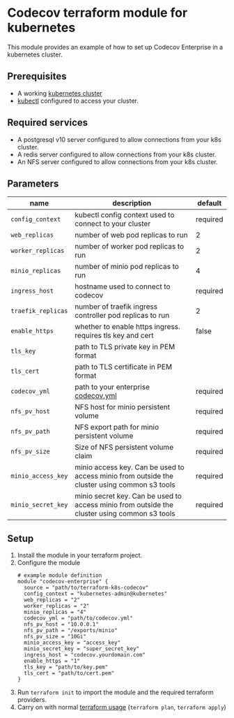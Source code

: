 # Codecov terraform module for kubernetes

This module provides an example of how to set up Codecov Enterprise in a 
kubernetes cluster.

## Prerequisites

- A working [kubernetes cluster](https://kubernetes.io/docs/home/)
- [kubectl](https://kubernetes.io/docs/tasks/tools/install-kubectl/) configured
  to access your cluster.

## Required services

- A postgresql v10 server configured to allow connections from your k8s cluster. 
- A redis server configured to allow connections from your k8s cluster.
- An NFS server configured to allow connections from your k8s cluster.

## Parameters

| name | description | default |
| --- | --- | --- |
| `config_context` | kubectl config context used to connect to your cluster | required |
| `web_replicas` | number of web pod replicas to run | 2 |
| `worker_replicas` | number of worker pod replicas to run | 2 |
| `minio_replicas` | number of minio pod replicas to run | 4 |
| `ingress_host` | hostname used to connect to codecov | required |
| `traefik_replicas` | number of traefik ingress controller pod replicas to run | 2 |
| `enable_https` | whether to enable https ingress.  requires tls key and cert | false |
| `tls_key` | path to TLS private key in PEM format | |
| `tls_cert` | path to TLS certificate in PEM format | |
| `codecov_yml` | path to your enterprise [codecov.yml](https://docs.codecov.io/docs/configuration) | required |
| `nfs_pv_host` | NFS host for minio persistent volume | required |
| `nfs_pv_path` | NFS export path for minio persistent volume | required |
| `nfs_pv_size` | Size of NFS persistent volume claim | required |
| `minio_access_key` | minio access key.  Can be used to access minio from outside the cluster using common s3 tools | required |
| `minio_secret_key`| minio secret key.  Can be used to access minio from outside the cluster using common s3 tools | required |

## Setup

1. Install the module in your terraform project.
1. Configure the module
    ```
    # example module definition
    module "codecov-enterprise" {
      source = "path/to/terraform-k8s-codecov"
      config_context = "kubernetes-admin@kubernetes"
      web_replicas = "2"
      worker_replicas = "2"
      minio_replicas = "4"
      codecov_yml = "path/to/codecov.yml"
      nfs_pv_host = "10.0.0.1"
      nfs_pv_path = "/exports/minio"
      nfs_pv_size = "10Gi"
      minio_access_key = "access_key"
      minio_secret_key = "super_secret_key"
      ingress_host = "codecov.yourdomain.com"
      enable_https = "1"
      tls_key = "path/to/key.pem"
      tls_cert = "path/to/cert.pem"
    }
    ```
1. Run `terraform init` to import the module and the required terraform
   providers.
1. Carry on with normal [terraform usage](https://learn.hashicorp.com/terraform/getting-started/build.html) (`terraform plan`, `terraform apply`)
